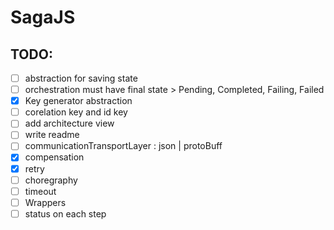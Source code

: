 # SagaJS

## TODO:

- [ ] abstraction for saving state
- [ ] orchestration must have final state > Pending, Completed, Failing, Failed
- [x] Key generator abstraction
- [ ] corelation key and id key
- [ ] add architecture view
- [ ] write readme
- [ ] communicationTransportLayer : json | protoBuff
- [x] compensation
- [x] retry
- [ ] choregraphy
- [ ] timeout
- [ ] Wrappers
- [ ] status on each step